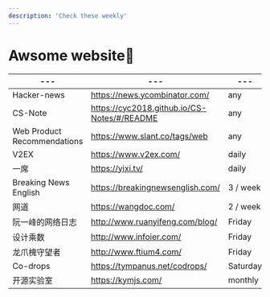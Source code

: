 ```yaml
---
description: 'Check these weekly'
---
```


# Awsome website🙌

| ---                         | ---                                         | ---      |
| --------------------------- | ------------------------------------------- | -------- |
| Hacker-news                 | https://news.ycombinator.com/               | any      |
| CS-Note                     | https://cyc2018.github.io/CS-Notes/#/README | any      |
| Web Product Recommendations | https://www.slant.co/tags/web               | any      |
| V2EX                        | https://www.v2ex.com/                       | daily    |
| 一席                        | https://yixi.tv/                            | daily    |
| Breaking News English       | https://breakingnewsenglish.com/            | 3 / week |
| 网道                        | https://wangdoc.com/                        | 2 / week |
| 阮一峰的网络日志            | http://www.ruanyifeng.com/blog/             | Friday   |
| 设计乘数                    | http://www.infoier.com/                     | Friday   |
| 龙爪槐守望者                | http://www.ftium4.com/                      | Friday   |
| Co-drops                    | https://tympanus.net/codrops/               | Saturday |
| 开源实验室                  | https://kymjs.com/                          | monthly  |


